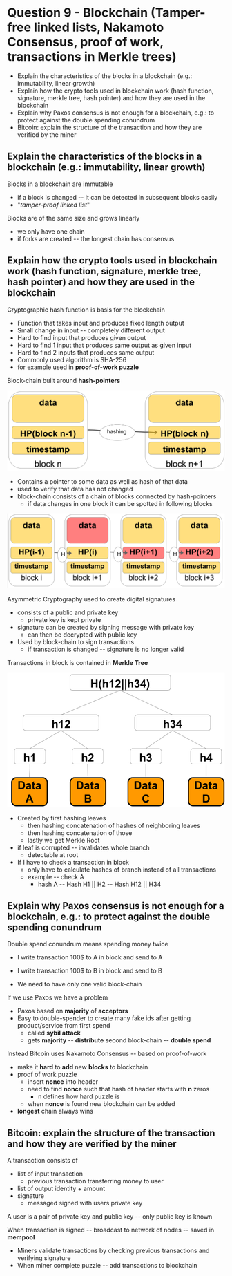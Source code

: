# Question 9 - Blockchain (Tamper-free linked lists, Nakamoto Consensus, proof of work, transactions in Merkle trees)

* Explain the characteristics of the blocks in a blockchain (e.g.: immutability, linear growth)
* Explain how the crypto tools used in blockchain work (hash function, signature, merkle tree, hash pointer) and how they are used in the blockchain
* Explain why Paxos consensus is not enough for a blockchain, e.g.: to protect against the double spending conundrum
* Bitcoin: explain the structure of the transaction and how they are verified by the miner





## Explain the characteristics of the blocks in a blockchain (e.g.: immutability, linear growth)

Blocks in a blockchain are immutable

* if a block is changed -- it can be detected in subsequent blocks easily
* "*tamper-proof linked list*"

Blocks are of the same size and grows linearly

* we only have one chain
* if forks are created -- the longest chain has consensus



## Explain how the crypto tools used in blockchain work (hash function, signature, merkle tree, hash pointer) and how they are used in the blockchain

Cryptographic hash function is basis for the blockchain

* Function that takes input and produces fixed length output
* Small change in input -- completely different output
* Hard to find input that produces given output
* Hard to find 1 input that produces same output as given input
* Hard to find 2 inputs that produces same output
* Commonly used algorithm is SHA-256
* for example used in **proof-of-work puzzle**

Block-chain built around **hash-pointers**

![image-20201112132501276](../images/10-blockchain/image-20201112132501276.png)

* Contains a pointer to some data as well as hash of that data
* used to verify that data has not changed
* block-chain consists of a chain of blocks connected by hash-pointers
    * if data changes in one block it can be spotted in following blocks



![image-20201112132628948](../images/10-blockchain/image-20201112132628948.png)



Asymmetric Cryptography used to create digital signatures

* consists of a public and private key
    * private key is kept private
* signature can be created by signing message with private key
    * can then be decrypted with public key
* Used by block-chain to sign transactions
    * if transaction is changed -- signature is no longer valid



Transactions in block is contained in **Merkle Tree**

![image-20201112130627390](../images/10-blockchain/image-20201112130627390.png)

* Created by first hashing leaves
    * then hashing concatenation of hashes of neighboring leaves
    * then hashing concatenation of those
    * lastly we get Merkle Root
* if leaf is corrupted -- invalidates whole branch
    * detectable at root
* If I have to check a transaction in block
    * only have to calculate hashes of branch instead of all transactions
    * example -- check A
        * hash A -- Hash H1 || H2 -- Hash H12 || H34



## Explain why Paxos consensus is not enough for a blockchain, e.g.: to protect against the double spending conundrum

Double spend conundrum means spending money twice

* I write transaction 100$ to A in block and send to A
* I write transaction 100$ to B in block and send to B

* We need to have only one valid block-chain

If we use Paxos we have a problem

* Paxos based on **majority** of **acceptors**
* Easy to double-spender to create many fake ids after getting product/service from first spend
    * called **sybil attack**
    * gets **majority** -- **distribute** second block-chain -- **double spend**



Instead Bitcoin uses Nakamoto Consensus -- based on proof-of-work

* make it **hard** to **add** new **blocks** to blockchain
* proof of work puzzle
    * insert **nonce** into header
    * need to find **nonce** such that hash of header starts with **n** zeros
        * n defines how hard puzzle is
    * when **nonce** is found new blockchain can be added
* **longest** chain always wins



## Bitcoin: explain the structure of the transaction and how they are verified by the miner

A transaction consists of

* list of input transaction
    * previous transaction transferring money to user 
* list of output identity + amount
* signature
    * messaged signed with users private key

A user is a pair of private key and public key -- only public key is known

When transaction is signed -- broadcast to network of nodes -- saved in **mempool**

* Miners validate transactions by checking previous transactions and verifying signature
* When miner complete puzzle -- add transactions to blockchain





